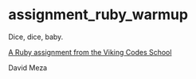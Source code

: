 assignment_ruby_warmup
======================

Dice, dice, baby.

[A Ruby assignment from the Viking Codes School](http://www.vikingcodeschool.com)

David Meza